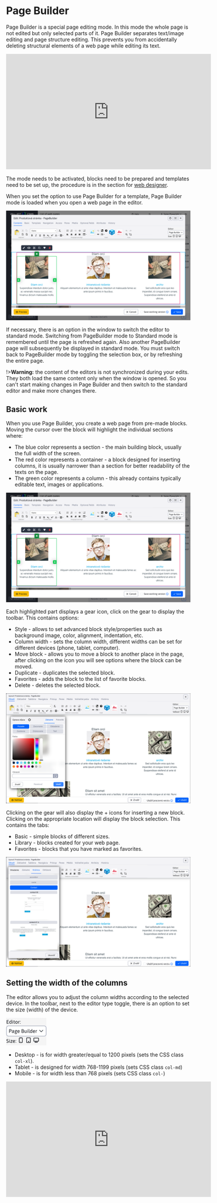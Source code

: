# Page Builder

Page Builder is a special page editing mode. In this mode the whole page is not edited but only selected parts of it. Page Builder separates text/image editing and page structure editing. This prevents you from accidentally deleting structural elements of a web page while editing its text.

<div class="video-container">
  <iframe width="560" height="315" src="https://www.youtube.com/embed/ieaNWY57Exc" title="YouTube video player" frameborder="0" allow="accelerometer; autoplay; clipboard-write; encrypted-media; gyroscope; picture-in-picture" allowfullscreen></iframe>
</div>

The mode needs to be activated, blocks need to be prepared and templates need to be set up, the procedure is in the section for [web designer](../../frontend/page-builder/README.md).

When you set the option to use Page Builder for a template, Page Builder mode is loaded when you open a web page in the editor.

![](pagebuilder.png)

If necessary, there is an option in the window to switch the editor to standard mode. Switching from PageBuilder mode to Standard mode is remembered until the page is refreshed again. Also another PageBuilder page will subsequently be displayed in standard mode. You must switch back to PageBuilder mode by toggling the selection box, or by refreshing the entire page.

!>**Warning:** the content of the editors is not synchronized during your edits. They both load the same content only when the window is opened. So you can't start making changes in Page Builder and then switch to the standard editor and make more changes there.

## Basic work

When you use Page Builder, you create a web page from pre-made blocks. Moving the cursor over the block will highlight the individual sections where:
- The blue color represents a section - the main building block, usually the full width of the screen.
- The red color represents a container - a block designed for inserting columns, it is usually narrower than a section for better readability of the texts on the page.
- The green color represents a column - this already contains typically editable text, images or applications.

![](pagebuilder.png)

Each highlighted part displays a gear icon, click on the gear to display the toolbar. This contains options:
- Style - allows to set advanced block style/properties such as background image, color, alignment, indentation, etc.
- Column width - sets the column width, different widths can be set for different devices (phone, tablet, computer).
- Move block - allows you to move a block to another place in the page, after clicking on the icon you will see options where the block can be moved.
- Duplicate - duplicates the selected block.
- Favorites - adds the block to the list of favorite blocks.
- Delete - deletes the selected block.

![](pagebuilder-style.png)

Clicking on the gear will also display the + icons for inserting a new block. Clicking on the appropriate location will display the block selection. This contains the tabs:
- Basic - simple blocks of different sizes.
- Library - blocks created for your web page.
- Favorites - blocks that you have marked as favorites.

![](pagebuilder-library.png)

## Setting the width of the columns

The editor allows you to adjust the column widths according to the selected device. In the toolbar, next to the editor type toggle, there is an option to set the size (width) of the device.

![](pagebuilder-switcher.png)

- Desktop - is for width greater/equal to 1200 pixels (sets the CSS class `col-xl`).
- Tablet - is designed for width 768-1199 pixels (sets CSS class `col-md`)
- Mobile - is for width less than 768 pixels (sets CSS class `col-`)

<div class="video-container">
  <iframe width="560" height="315" src="https://www.youtube.com/embed/aru-B1vxReo" title="YouTube video player" frameborder="0" allow="accelerometer; autoplay; clipboard-write; encrypted-media; gyroscope; picture-in-picture" allowfullscreen></iframe>
</div>
